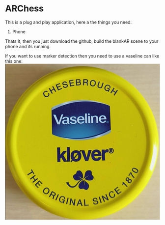 # ARChess

This is a plug and play application, here a the things you need:
1. Phone

Thats it, then you just download the github, build the blankAR scene to your phone and its running.


If you want to use marker detection then you need to use a vaseline can like this one:
![alt text](https://github.com/pR0land/ARChess/blob/main/NewARChessProject/Assets/XR/Images/VaselineBillede.PNG)
